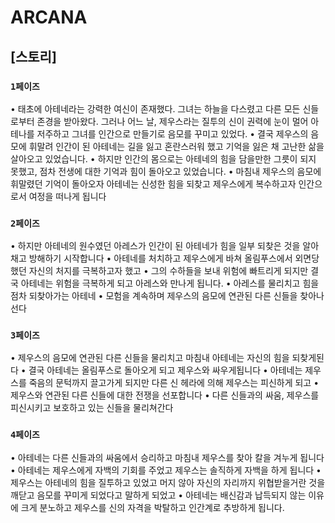 # ARCANA

## [스토리]

### `1페이즈`
• ﻿﻿태초에 아테네라는 강력한 여신이 존재했다. 그녀는 하늘을 다스렸고 다른 모든 신들로부터 존경을 받아왔다. 그러나 어느 날, 제우스라는 질투의 신이 권력에 눈이 멀어 아테나를 저주하고 그녀를 인간으로 만들기로 음모를 꾸미고 있었다.
• ﻿﻿결국 제우스의 음모에 휘말려 인간이 된 아테네는 길을 잃고 혼란스러워 했고 기억을 잃은 채 고난한 삶을 살아오고 있었습니다.
• ﻿﻿하지만 인간의 몸으로는 아테네의 힘을 담을만한 그릇이 되지 못했고, 점차 전생에 대한 기억과 힘이 돌아오고 있었습니다.
• ﻿﻿마침내 제우스의 음모에 휘말렸던 기억이 돌아오자 아테네는 신성한 힘을 되찾고 제우스에게 복수하고자 인간으로서 여정을 떠나게 됩니다

### `2페이즈`
• ﻿﻿하지만 아테네의 원수였던 아레스가 인간이 된 아테네가 힘을 일부 되찾은 것을 알아채고 방해하기 시작합니다
• ﻿﻿아테네를 처치하고 제우스에게 바쳐 올림푸스에서 외면당했던 자신의 처지를 극복하고자 했고
• ﻿﻿그의 수하들을 보내 위험에 빠트리게 되지만 결국 아테네는 위험을 극복하게 되고 아레스와 만나게 됩니다.
• ﻿﻿아레스를 물리치고 힘을 점차 되찾아가는 아테네
• ﻿﻿모험을 계속하며 제우스의 음모에 연관된 다른 신들을 찾아나선다

### `3페이즈`
• ﻿﻿제우스의 음모에 연관된 다른 신들을 물리치고 마침내 아테네는 자신의 힘을 되찾게된다
• ﻿﻿결국 아테네는 올림푸스로 돌아오게 되고 제우스와 싸우게됩니다
• ﻿﻿아테네는 제우스를 죽음의 문턱까지 끌고가게 되지만 다른 신 헤라에 의해 제우스는 피신하게 되고
• ﻿﻿제우스와 연관된 다른 신들에 대한 전쟁을 선포합니다
• ﻿﻿다른 신들과의 싸움, 제우스를 피신시키고 보호하고 있는 신들을 물리쳐간다

### `4페이즈`
• ﻿﻿아테네는 다른 신들과의 싸움에서 승리하고 마침내 제우스를 찾아 칼을 겨누게 됩니다
• ﻿﻿아테네는 제우스에게 자백의 기회를 주었고 제우스는 솔직하게 자백을 하게 됩니다
• ﻿﻿제우스는 아테네의 힘을 질투하고 있었고 머지 않아 자신의 자리까지 위협받을거란 것을 깨닫고 음모를 꾸미게 되었다고 말하게 되었고
• ﻿아테네는 배신감과 납득되지 않는 이유에 크게 분노하고 제우스를 신의 자격을 박탈하고 인간계로 추방하게 됩니다.
